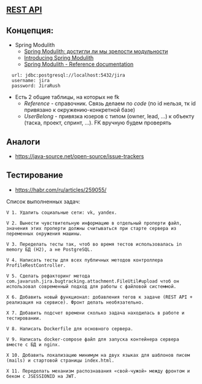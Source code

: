 ## [REST API](http://localhost:8080/doc)

## Концепция:

- Spring Modulith
    - [Spring Modulith: достигли ли мы зрелости модульности](https://habr.com/ru/post/701984/)
    - [Introducing Spring Modulith](https://spring.io/blog/2022/10/21/introducing-spring-modulith)
    - [Spring Modulith - Reference documentation](https://docs.spring.io/spring-modulith/docs/current-SNAPSHOT/reference/html/)

```
  url: jdbc:postgresql://localhost:5432/jira
  username: jira
  password: JiraRush
```

- Есть 2 общие таблицы, на которых не fk
    - _Reference_ - справочник. Связь делаем по _code_ (по id нельзя, тк id привязано к окружению-конкретной базе)
    - _UserBelong_ - привязка юзеров с типом (owner, lead, ...) к объекту (таска, проект, спринт, ...). FK вручную будем
      проверять

## Аналоги

- https://java-source.net/open-source/issue-trackers

## Тестирование

- https://habr.com/ru/articles/259055/

Список выполненных задач:

    V 1. Удалить социальные сети: vk, yandex.

    V 2. Вынести чувствительную информацию в отдельный проперти файл, значения этих проперти должны считываться при старте сервера из переменных окружения машины. 

    V 3. Переделать тесты так, чтоб во время тестов использовалась in memory БД (H2), а не PostgreSQL.

    V 4. Написать тесты для всех публичных методов контроллера ProfileRestController. 

    V 5. Сделать рефакторинг метода com.javarush.jira.bugtracking.attachment.FileUtil#upload чтоб он использовал современный подход для работы с файловой системмой. 

    X 6. Добавить новый функционал: добавления тегов к задаче (REST API + реализация на сервисе). Фронт делать необязательно.

    X 7. Добавить подсчет времени сколько задача находилась в работе и тестировании. 

    V 8. Написать Dockerfile для основного сервера.

    V 9. Написать docker-compose файл для запуска контейнера сервера вместе с БД и nginx.

    X 10. Добавить локализацию минимум на двух языках для шаблонов писем (mails) и стартовой страницы index.html.

    X 11. Переделать механизм распознавания «свой-чужой» между фронтом и беком с JSESSIONID на JWT. 